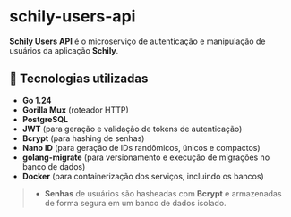 # schily-users-api
**Schily Users API** é o microserviço de autenticação e manipulação de usuários da aplicação **Schily**.

## 🧰 Tecnologias utilizadas
- **Go 1.24**
- **Gorilla Mux** (roteador HTTP)
- **PostgreSQL**
- **JWT** (para geração e validação de tokens de autenticação)
- **Bcrypt** (para hashing de senhas)
- **Nano ID** (para geração de IDs randômicos, únicos e compactos)
- **golang-migrate** (para versionamento e execução de migrações no banco de dados)
- **Docker** (para containerização dos serviços, incluindo os bancos)
> - **Senhas** de usuários são hasheadas com **Bcrypt** e armazenadas de forma segura em um banco de dados isolado.
